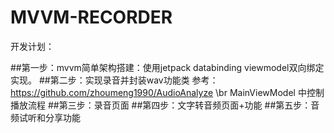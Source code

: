 # MVVM-RECORDER
开发计划：

##第一步：mvvm简单架构搭建：使用jetpack databinding viewmodel双向绑定实现。
##第二步：实现录音并封装wav功能类
参考：https://github.com/zhoumeng1990/AudioAnalyze \br
MainViewModel 中控制播放流程
##第三步：录音页面
##第四步：文字转音频页面+功能
##第五步：音频试听和分享功能
